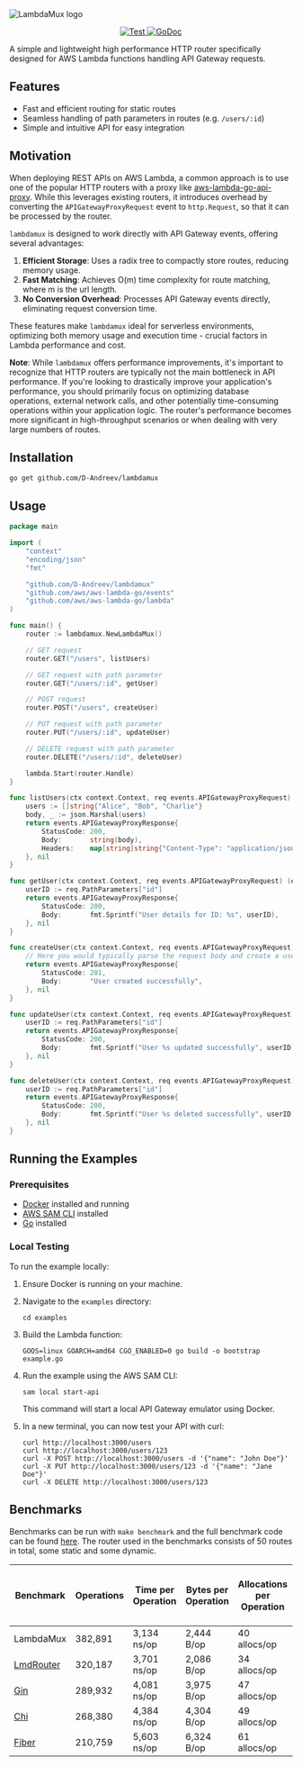<img src="https://github-production-user-asset-6210df.s3.amazonaws.com/4354425/378097448-5d1e51ca-794b-4b98-94ea-887e0687154c.svg?X-Amz-Algorithm=AWS4-HMAC-SHA256&X-Amz-Credential=AKIAVCODYLSA53PQK4ZA%2F20241019%2Fus-east-1%2Fs3%2Faws4_request&X-Amz-Date=20241019T152501Z&X-Amz-Expires=300&X-Amz-Signature=14d90a7bb4d3e75621080b6da7a7a8531bdc5f2ba4b690de7b098c408b16f642&X-Amz-SignedHeaders=host" alt="LambdaMux logo">

<p align="center">
  <a href="https://github.com/D-Andreev/lambdamux/actions/workflows/test.yml">
    <img src="https://github.com/D-Andreev/lambdamux/actions/workflows/test.yml/badge.svg" alt="Test">
  </a>
  <a href="https://godoc.org/github.com/D-Andreev/lambdamux">
    <img src="https://godoc.org/github.com/D-Andreev/lambdamux?status.svg" alt="GoDoc">
  </a>
</p>

A simple and lightweight high performance HTTP router specifically designed for AWS Lambda functions handling API Gateway requests. 

## Features
- Fast and efficient routing for static routes
- Seamless handling of path parameters in routes (e.g. `/users/:id`)
- Simple and intuitive API for easy integration 

## Motivation
When deploying REST APIs on AWS Lambda, a common approach is to use one of the popular HTTP routers with a proxy like [aws-lambda-go-api-proxy](https://github.com/awslabs/aws-lambda-go-api-proxy). While this leverages existing routers, it introduces overhead by converting the `APIGatewayProxyRequest` event to `http.Request`, so that it can be processed by the router.

`lambdamux` is designed to work directly with API Gateway events, offering several advantages:
  
1.  **Efficient Storage**: Uses a radix tree to compactly store routes, reducing memory usage.
2.  **Fast Matching**: Achieves O(m) time complexity for route matching, where m is the url length.
3.  **No Conversion Overhead**: Processes API Gateway events directly, eliminating request conversion time.

These features make `lambdamux` ideal for serverless environments, optimizing both memory usage and execution time - crucial factors in Lambda performance and cost.

**Note**: While `lambdamux` offers performance improvements, it's important to recognize that HTTP routers are typically not the main bottleneck in API performance. If you're looking to drastically improve your application's performance, you should primarily focus on optimizing database operations, external network calls, and other potentially time-consuming operations within your application logic. The router's performance becomes more significant in high-throughput scenarios or when dealing with very large numbers of routes.

## Installation

```
go get github.com/D-Andreev/lambdamux
```

## Usage

```go
package main

import (
	"context"
	"encoding/json"
	"fmt"

	"github.com/D-Andreev/lambdamux"
	"github.com/aws/aws-lambda-go/events"
	"github.com/aws/aws-lambda-go/lambda"
)

func main() {
	router := lambdamux.NewLambdaMux()

	// GET request
	router.GET("/users", listUsers)

	// GET request with path parameter
	router.GET("/users/:id", getUser)

	// POST request
	router.POST("/users", createUser)

	// PUT request with path parameter
	router.PUT("/users/:id", updateUser)

	// DELETE request with path parameter
	router.DELETE("/users/:id", deleteUser)

	lambda.Start(router.Handle)
}

func listUsers(ctx context.Context, req events.APIGatewayProxyRequest) (events.APIGatewayProxyResponse, error) {
	users := []string{"Alice", "Bob", "Charlie"}
	body, _ := json.Marshal(users)
	return events.APIGatewayProxyResponse{
		StatusCode: 200,
		Body:       string(body),
		Headers:    map[string]string{"Content-Type": "application/json"},
	}, nil
}

func getUser(ctx context.Context, req events.APIGatewayProxyRequest) (events.APIGatewayProxyResponse, error) {
	userID := req.PathParameters["id"]
	return events.APIGatewayProxyResponse{
		StatusCode: 200,
		Body:       fmt.Sprintf("User details for ID: %s", userID),
	}, nil
}

func createUser(ctx context.Context, req events.APIGatewayProxyRequest) (events.APIGatewayProxyResponse, error) {
	// Here you would typically parse the request body and create a user
	return events.APIGatewayProxyResponse{
		StatusCode: 201,
		Body:       "User created successfully",
	}, nil
}

func updateUser(ctx context.Context, req events.APIGatewayProxyRequest) (events.APIGatewayProxyResponse, error) {
	userID := req.PathParameters["id"]
	return events.APIGatewayProxyResponse{
		StatusCode: 200,
		Body:       fmt.Sprintf("User %s updated successfully", userID),
	}, nil
}

func deleteUser(ctx context.Context, req events.APIGatewayProxyRequest) (events.APIGatewayProxyResponse, error) {
	userID := req.PathParameters["id"]
	return events.APIGatewayProxyResponse{
		StatusCode: 200,
		Body:       fmt.Sprintf("User %s deleted successfully", userID),
	}, nil
}

```

## Running the Examples

### Prerequisites

- [Docker](https://www.docker.com/products/docker-desktop) installed and running
- [AWS SAM CLI](https://docs.aws.amazon.com/serverless-application-model/latest/developerguide/serverless-sam-cli-install.html) installed
- [Go](https://golang.org/doc/install) installed

### Local Testing

To run the example locally:

1. Ensure Docker is running on your machine.

2. Navigate to the `examples` directory:
   ```
   cd examples
   ```

3. Build the Lambda function:
   ```
   GOOS=linux GOARCH=amd64 CGO_ENABLED=0 go build -o bootstrap example.go
   ```

4. Run the example using the AWS SAM CLI:
   ```
   sam local start-api
   ```

   This command will start a local API Gateway emulator using Docker.

5. In a new terminal, you can now test your API with curl:
   ```
   curl http://localhost:3000/users
   curl http://localhost:3000/users/123
   curl -X POST http://localhost:3000/users -d '{"name": "John Doe"}'
   curl -X PUT http://localhost:3000/users/123 -d '{"name": "Jane Doe"}'
   curl -X DELETE http://localhost:3000/users/123
   ```

##  Benchmarks
 
Benchmarks can be run with `make benchmark` and the full benchmark code can be found [here](https://github.com/D-Andreev/lambdamux/blob/main/lambdamux_benchmark_test.go).
The router used in the benchmarks consists of 50 routes in total, some static and some dynamic.

| Benchmark                                                                | Operations | Time per Operation | Bytes per Operation | Allocations per Operation | Using aws-lambda-go-api-proxy | % Slower than LambdaMux |
|--------------------------------------------------------------------------|------------|---------------------|---------------------|---------------------------|-------------------------------|--------------------------|
| LambdaMux                                                                | 382,891    | 3,134 ns/op         | 2,444 B/op          | 40 allocs/op              | No                            | 0%                       |
| [LmdRouter](https://github.com/aquasecurity/lmdrouter)                   | 320,187    | 3,701 ns/op         | 2,086 B/op          | 34 allocs/op              | No                            | 18.09%                   |
| [Gin](https://github.com/gin-gonic/gin)                                  | 289,932    | 4,081 ns/op         | 3,975 B/op          | 47 allocs/op              | Yes                           | 30.22%                   |
| [Chi](https://github.com/go-chi/chi)                                     | 268,380    | 4,384 ns/op         | 4,304 B/op          | 49 allocs/op              | Yes                           | 39.89%                   |
| [Fiber](https://github.com/gofiber/fiber)                                | 210,759    | 5,603 ns/op         | 6,324 B/op          | 61 allocs/op              | Yes                           | 78.78%                   |

